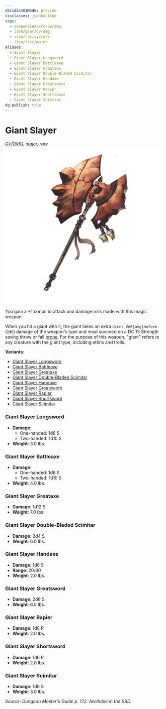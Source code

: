 ```yaml
---
obsidianUIMode: preview
cssclasses: json5e-item
tags:
  - compendium/src/5e/dmg
  - item/gear/gv-dmg
  - item/rarity/rare
  - item/tier/major
aliases:
  - Giant Slayer
  - Giant Slayer Longsword
  - Giant Slayer Battleaxe
  - Giant Slayer Greataxe
  - Giant Slayer Double-Bladed Scimitar
  - Giant Slayer Handaxe
  - Giant Slayer Greatsword
  - Giant Slayer Rapier
  - Giant Slayer Shortsword
  - Giant Slayer Scimitar
dg-publish: true
---
```

# Giant Slayer
*GV|DMG, major, rare*  
![](https://raw.githubusercontent.com/5etools-mirror-2/5etools-img/main/items/DMG/Giant%20Slayer.webp#right)  


You gain a +1 bonus to attack and damage rolls made with this magic weapon.

When you hit a giant with it, the giant takes an extra `dice: 2d6|avg|noform` (`2d6`) damage of the weapon's type and must succeed on a DC 15 Strength saving throw or fall [prone](/3-Mechanics/CLI/rules/conditions.md#prone). For the purpose of this weapon, "giant" refers to any creature with the giant type, including ettins and trolls.

**Variants**:
- [Giant Slayer Longsword](#Giant%20Slayer%20Longsword)
- [Giant Slayer Battleaxe](#Giant%20Slayer%20Battleaxe)
- [Giant Slayer Greataxe](#Giant%20Slayer%20Greataxe)
- [Giant Slayer Double-Bladed Scimitar](#Giant%20Slayer%20Double-Bladed%20Scimitar)
- [Giant Slayer Handaxe](#Giant%20Slayer%20Handaxe)
- [Giant Slayer Greatsword](#Giant%20Slayer%20Greatsword)
- [Giant Slayer Rapier](#Giant%20Slayer%20Rapier)
- [Giant Slayer Shortsword](#Giant%20Slayer%20Shortsword)
- [Giant Slayer Scimitar](#Giant%20Slayer%20Scimitar)

### Giant Slayer Longsword

- **Damage**:
  - One-handed: 1d8 S
  - Two-handed: 1d10 S
- **Weight**: 3.0 lbs.

### Giant Slayer Battleaxe

- **Damage**:
  - One-handed: 1d8 S
  - Two-handed: 1d10 S
- **Weight**: 4.0 lbs.

### Giant Slayer Greataxe

- **Damage**: 1d12 S
- **Weight**: 7.0 lbs.

### Giant Slayer Double-Bladed Scimitar

- **Damage**: 2d4 S
- **Weight**: 6.0 lbs.

### Giant Slayer Handaxe

- **Damage**: 1d6 S
- **Range**: 20/60
- **Weight**: 2.0 lbs.

### Giant Slayer Greatsword

- **Damage**: 2d6 S
- **Weight**: 6.0 lbs.

### Giant Slayer Rapier

- **Damage**: 1d8 P
- **Weight**: 2.0 lbs.

### Giant Slayer Shortsword

- **Damage**: 1d6 P
- **Weight**: 2.0 lbs.

### Giant Slayer Scimitar

- **Damage**: 1d6 S
- **Weight**: 3.0 lbs.


*Source: Dungeon Master's Guide p. 172. Available in the SRD.*